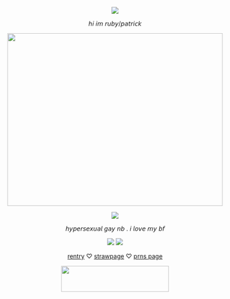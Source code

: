 <p align="center"> <img src=https://watermelon.crd.co/assets/images/gallery16/c635a734.gif?v=e2e5e274> </p>

<p align="center"> 𝘩𝘪 𝘪𝘮 𝘳𝘶𝘣𝘺/𝘱𝘢𝘵𝘳𝘪𝘤𝘬 </p> <div>

<p align="center"> <img src=https://file.garden/Zy7nsVKnFHAuCMhW/pngs/flowers/p32 height="400" width="500"> </p>

<p align="center"> <img src=https://watermelon.crd.co/assets/images/gallery07/d756e4dd.jpg?v=e2e5e274>
   <p align="center">   𝘩𝘺𝘱𝘦𝘳𝘴𝘦𝘹𝘶𝘢𝘭 𝘨𝘢𝘺 𝘯𝘣 . 𝘪 𝘭𝘰𝘷𝘦 𝘮𝘺 𝘣𝘧  </p>
  <p align="center"> <img src=https://file.garden/Zy7nsVKnFHAuCMhW/blinkies/red/r26> <img src=https://file.garden/Zy7nsVKnFHAuCMhW/blinkies/red/r28 </p>

<p  align="center"> <a href="https://rentry.co/mych3mz">rentry</a>    ♡      <a href="https://mych3mz.straw.page">strawpage</a>   ♡  <a href="https://en.pronouns.page/@clovxers">prns page</a>
<p align="center" dir="auto"> <img src="https://spotify-github-profile.kittinanx.com/api/view?uid=31dnbrq33dernxlkwbvsoee7w6py&cover_image=true&theme=natemoo-re&show_offline=true&background_color=121212&interchange=true&bar_color=afcbd9&bar_color_cover=true)](https://github.com/kittinan/spotify-github-profile)" height="60" width="250"></a>
